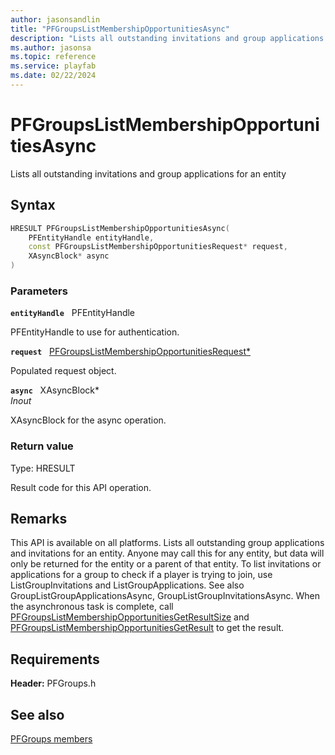 ```yaml
---
author: jasonsandlin
title: "PFGroupsListMembershipOpportunitiesAsync"
description: "Lists all outstanding invitations and group applications for an entity"
ms.author: jasonsa
ms.topic: reference
ms.service: playfab
ms.date: 02/22/2024
---
```


# PFGroupsListMembershipOpportunitiesAsync  

Lists all outstanding invitations and group applications for an entity  

## Syntax  
  
```cpp
HRESULT PFGroupsListMembershipOpportunitiesAsync(  
    PFEntityHandle entityHandle,  
    const PFGroupsListMembershipOpportunitiesRequest* request,  
    XAsyncBlock* async  
)  
```  
  
### Parameters  
  
**`entityHandle`** &nbsp; PFEntityHandle  
  
PFEntityHandle to use for authentication.  
  
**`request`** &nbsp; [PFGroupsListMembershipOpportunitiesRequest*](../../pfgroupstypes/structs/pfgroupslistmembershipopportunitiesrequest.md)  
  
Populated request object.  
  
**`async`** &nbsp; XAsyncBlock*  
*_Inout_*  
  
XAsyncBlock for the async operation.  
  
  
### Return value
Type: HRESULT
  
Result code for this API operation.
  
## Remarks  
  
This API is available on all platforms. Lists all outstanding group applications and invitations for an entity. Anyone may call this for any entity, but data will only be returned for the entity or a parent of that entity. To list invitations or applications for a group to check if a player is trying to join, use ListGroupInvitations and ListGroupApplications. See also GroupListGroupApplicationsAsync, GroupListGroupInvitationsAsync. When the asynchronous task is complete, call [PFGroupsListMembershipOpportunitiesGetResultSize](pfgroupslistmembershipopportunitiesgetresultsize.md) and [PFGroupsListMembershipOpportunitiesGetResult](pfgroupslistmembershipopportunitiesgetresult.md) to get the result.
  
## Requirements  
  
**Header:** PFGroups.h
  
## See also  
[PFGroups members](../pfgroups_members.md)  

  
  
